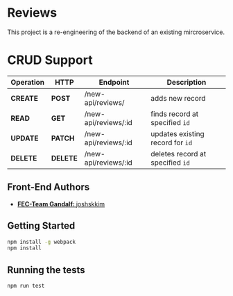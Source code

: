# Reviews
This project is a re-engineering of the backend of an existing mircroservice.

# CRUD Support
| Operation | HTTP | Endpoint | Description |
|-----------|------|--------------|-------------|
| **CREATE** | **POST** | /new-api/reviews/ | adds new record |
| **READ** | **GET** | /new-api/reviews/:id | finds record at specified `id` |
| **UPDATE** | **PATCH** | /new-api/reviews/:id | updates existing record for `id` |
| **DELETE** | **DELETE** | /new-api/reviews/:id | deletes record at specified `id` |


## Front-End Authors
* **[FEC-Team Gandalf: ](https://github.com/Team-Gandalf)** [joshskkim](https://github.com/joshskkim)

## Getting Started
```sh
npm install -g webpack
npm install
```

## Running the tests
```sh
npm run test
```